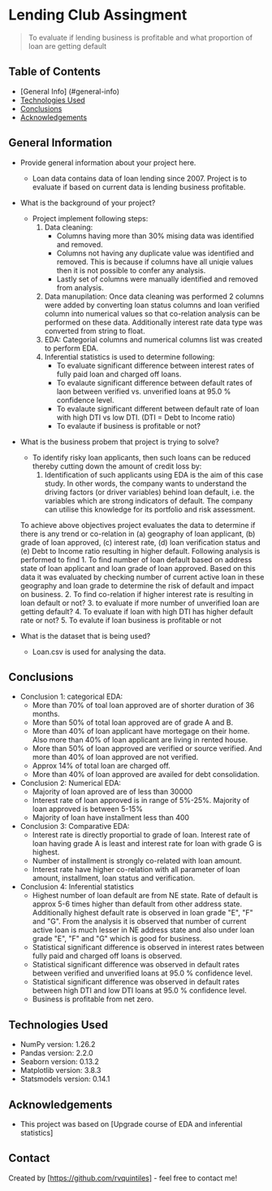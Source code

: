 # Lending Club Assingment
> To evaluate if lending business is profitable and what proportion of loan are getting default


## Table of Contents
* [General Info] (#general-info)
* [Technologies Used](#technologies-used)
* [Conclusions](#conclusions)
* [Acknowledgements](#acknowledgements)

<!-- You can include any other section that is pertinent to your problem -->

## General Information
- Provide general information about your project here.
    - Loan data contains data of loan lending since 2007. Project is to evaluate if based on current data is lending business profitable.
- What is the background of your project?
    - Project implement following steps:
        1. Data cleaning: 
            - Columns having more than 30% mising data was identified and removed.
            - Columns not having any duplicate value was identified and removed. This is because if columns have all uniqie values then it is not possible to confer any analysis.
            - Lastly set of columns were manually identified and removed from analysis.
        2. Data manupilation: Once data cleaning was performed 2 columns were added by converting loan status columns and loan verified column into numerical values so that co-relation analysis can be performed on these data. Additionally interest rate data type was converted from string to float.
        3. EDA: Categorial columns and numerical columns list was created to perform EDA. 
        4. Inferential statistics is used to determine following:
            - To evaluate significant difference between interest rates of fully paid loan and charged off loans.
            - To evalaute significant difference between default rates of laon between verified vs. unverified loans at 95.0 % confidence level.
            - To evalaute significant different between default rate of loan with high DTI vs low DTI. (DTI = Debt to Income ratio)
            - To evalaute if business is profitable or not?

- What is the business probem that project is trying to solve?
    - To identify risky loan applicants, then such loans can be reduced thereby cutting down the amount of credit loss by: 
        1. Identification of such applicants using EDA is the aim of this case study. In other words, the company wants to understand the driving factors (or driver variables) behind loan default, i.e. the variables which are strong indicators of default. The company can utilise this knowledge for its portfolio and risk assessment. 

    To achieve above objectives project evaluates the data to determine if there is any trend or co-relation in (a) geography of loan applicant, (b) grade of loan approved, (c) interest rate, (d) loan verification status and (e) Debt to Income ratio resulting in higher default. Following analysis is performed to find 
        1. To find number of loan default based on address state of loan applicant and loan grade of loan approved. Based on this data it was evaluated by checking number of current active loan in these geography and loan grade to determine the risk of default and impact on business.
        2. To find co-relation if higher interest rate is resulting in loan default or not?
        3. to evaluate if more number of unverified loan are getting default?
        4. To evaluate if loan with high DTI has higher default rate or not?
        5. To evalute if loan business is profitable or not
- What is the dataset that is being used?
    - Loan.csv is used for analysing the data.

<!-- You don't have to answer all the questions - just the ones relevant to your project. -->

## Conclusions
- Conclusion 1: categorical EDA: 
    - More than 70% of toal loan approved are of shorter duration of 36 months.
    - More than 50% of total loan approved are of grade A and B.
    - More than 40% of loan applicant have mortegage on their home. Also more than 40% of loan applicant are living in rented house.
    - More than 50% of loan approved are verified or source verified. And more than 40% of loan approved are not verified.
    - Approx 14% of total loan are charged off. 
    - More than 40% of loan approved are availed for debt consolidation.
- Conclusion 2: Numerical EDA:
    - Majority of loan aproved are of less than 30000 
    - Interest rate of loan approved is in range of 5%-25%. Majority of loan approved is between 5-15%
    - Majority of loan have installment less than 400
- Conclusion 3: Comparative EDA:
    - Interest rate is directly proportial to grade of loan. Interest rate of loan having grade A is least and interest rate for loan with grade G is highest.
    - Number of installment is strongly co-related with loan amount.
    - Interest rate have higher co-relation with all parameter of loan amount, installment, loan status and verification.
- Conclusion 4: Inferential statistics
    - Highest number of loan default are from NE state. Rate of default is approx 5-6 times higher than default from other address state. Additionally highest default rate is observed in loan grade "E", "F" and "G". From the analysis it is observed that number of current active loan is much lesser in NE address state and also under loan grade "E", "F" and "G" which is good for business.
    - Statistical significant difference is observed in interest rates between fully paid and charged off loans is observed. 
    - Statistical significant difference was observed in default rates between verified and unverified loans at 95.0 % confidence level.
    - Statistical significant difference was observed in default rates between high DTI and low DTI loans at 95.0 % confidence level.
    - Business is profitable from net zero.

<!-- You don't have to answer all the questions - just the ones relevant to your project. -->


## Technologies Used
- NumPy version: 1.26.2
- Pandas version: 2.2.0
- Seaborn version: 0.13.2
- Matplotlib version: 3.8.3
- Statsmodels version: 0.14.1

<!-- As the libraries versions keep on changing, it is recommended to mention the version of library used in this project -->

## Acknowledgements
- This project was based on [Upgrade course of EDA and inferential statistics]


## Contact
Created by [https://github.com/rvquintiles] - feel free to contact me!


<!-- Optional -->
<!-- ## License -->
<!-- This project is open source and available under the [... License](). -->

<!-- You don't have to include all sections - just the one's relevant to your project -->